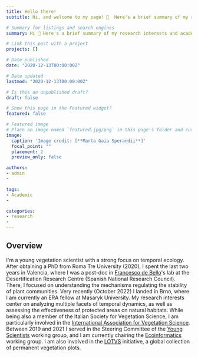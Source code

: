 ```yaml
---
title: Hello there!
subtitle: Hi, and welcome to my page! 🪷  Here's a brief summary of my research interests and activity until now

# Summary for listings and search engines
summary: Hi 👋 Here's a brief summary of my research interests and academic path.

# Link this post with a project
projects: []

# Date published
date: "2020-12-13T00:00:00Z"

# Date updated
lastmod: "2020-12-13T00:00:00Z"

# Is this an unpublished draft?
draft: false

# Show this page in the Featured widget?
featured: false

# Featured image
# Place an image named `featured.jpg/png` in this page's folder and customize its options here.
image:
  caption: 'Image credit: [**Marta Gaia Sperandii**]'
  focal_point: ""
  placement: 2
  preview_only: false

authors:
- admin
-

tags:
- Academic
-

categories:
- research
-
---
```


## Overview

I'm a young vegetation scientist with a strong focus on temporal ecology. After obtaining a PhD from Roma Tre University (2020), I spent the last two years in Valencia, where I was a post-doc in [Francesco de Bello](https://functionaldiversitylab.com)'s lab at the Desertification Research Centre (Spanish National Research Council). There, I focused on understanding the mechanisms regulating the stability of plant communities. Very recently (October 2022) I landed in Brno, where I am currently an ERA fellow at Masaryk University. My research interests center on analyzing multiple facets of temporal dynamics, as well as assessing the effectiveness of protected areas on natural habitats. While being also a member of the Italian Society for Vegetation Science, I am particularly involved in the [International Association for Vegetation Science](https://www.iavs.org/default.aspx). Between 2019 and 2021 I served in the Steering Committee of the [Young Scientists](https://www.iavs.org/page/working-groups_young-scientists) working group, and I am currently chairing the [Ecoinformatics](https://www.iavs.org/page/working-groups_ecoinformatics) working group. I am also involved in the [LOTVS](https://lotvs.csic.es) initiative, a global collection of permanent vegetation plots. 
